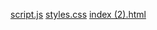[script.js](https://github.com/user-attachments/files/22264449/script.js)
[styles.css](https://github.com/user-attachments/files/22264450/styles.css)
[index (2).html](https://github.com/user-attachments/files/22264451/index.2.html)
